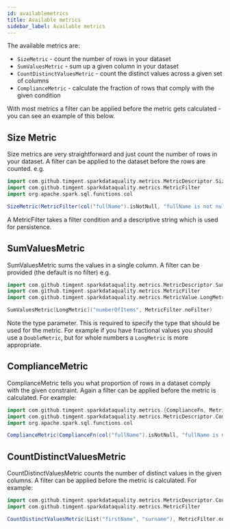 ```yaml
---
id: availablemetrics
title: Available metrics
sidebar_label: Available metrics
---
```

The available metrics are:
* `SizeMetric` - count the number of rows in your dataset
* `SumValuesMetric` - sum up a given column in your dataset
* `CountDistinctValuesMetric` - count the distinct values across a given set of columns
* `ComplianceMetric` - calculate the fraction of rows that comply with the given condition

With most metrics a filter can be applied before the metric gets calculated - you can see an example of this below. 

## Size Metric
Size metrics are very straightforward and just count the number of rows in your dataset. A filter can be applied
to the dataset before the rows are counted.
e.g.
```scala mdoc:compile-only
import com.github.timgent.sparkdataquality.metrics.MetricDescriptor.SizeMetric
import com.github.timgent.sparkdataquality.metrics.MetricFilter
import org.apache.spark.sql.functions.col

SizeMetric(MetricFilter(col("fullName").isNotNull, "fullName is not null"))
```
A MetricFilter takes a filter condition and a descriptive string which is used for persistence.

## SumValuesMetric
SumValuesMetric sums the values in a single column. A filter can be provided (the default is no filter)
e.g.
```scala mdoc:compile-only
import com.github.timgent.sparkdataquality.metrics.MetricDescriptor.SumValuesMetric
import com.github.timgent.sparkdataquality.metrics.MetricFilter
import com.github.timgent.sparkdataquality.metrics.MetricValue.LongMetric

SumValuesMetric[LongMetric]("numberOfItems", MetricFilter.noFilter)
```
Note the type parameter. This is required to specify the type that should be used for the metric. For example if you
have fractional values you should use a `DoubleMetric`, but for whole numbers a `LongMetric` is more appropriate.

## ComplianceMetric
ComplianceMetric tells you what proportion of rows in a dataset comply with the given constraint. Again a filter can
be applied before the metric is calculated. For example:
```scala mdoc:compile-only
import com.github.timgent.sparkdataquality.metrics.{ComplianceFn, MetricFilter}
import com.github.timgent.sparkdataquality.metrics.MetricDescriptor.ComplianceMetric
import org.apache.spark.sql.functions.col

ComplianceMetric(ComplianceFn(col("fullName").isNotNull, "fullName is not null"), MetricFilter.noFilter)
```

## CountDistinctValuesMetric
CountDistinctValuesMetric counts the number of distinct values in the given columns. A filter can be applied before the
metric is calculated. For example:
```scala mdoc:compile-only
import com.github.timgent.sparkdataquality.metrics.MetricDescriptor.CountDistinctValuesMetric
import com.github.timgent.sparkdataquality.metrics.MetricFilter

CountDistinctValuesMetric(List("firstName", "surname"), MetricFilter.noFilter)
```